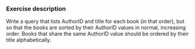 ### Exercise description
Write a query that lists AuthorID and title for each book (in that order), but so that the books are sorted by their AuthorID values in normal, increasing order. Books that share the same AuthorID value should be ordered by their title alphabetically. 
